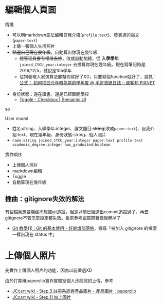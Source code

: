# 編輯個人頁面

情境
- 可以用markdown語法編輯自我介紹(`profile:text`)、發表過的論文(`paper:text`)
- 上傳一張個人生活照片
- ~~點選自己現在幾年級~~，自動算出你現在幾年級
  - ~~總管理員要有權限去修~~，改成自動加總，從 **入學學年** `joined_CYCU_year:integer` 去推算你現在幾年級。現在寫筆記時是2016/12/5，聽說是105學年
  - 估狗發現人家演算法都幫你寫好了XD，只要寫個function就好了，請見：[公式： 如何把西元年轉為當前學年度 @ 毛哥資訊日誌 :: 痞客邦 PIXNET ::](http://awei791129.pixnet.net/blog/post/40554993-%5B公式%5D-如何把西元年轉為當前學年度)
- 身份狀態：還在讀書，還是已經離開學校
  - [Toggle - Checkbox | Semantic UI](http://semantic-ui.com/modules/checkbox.html#toggle)

so

User model
- 姓名:string、入學學年:integer、論文題目:~~string~~(改成`paper:text`)、自我介紹:text、現在幾年級、身份狀態:string、個人照片
- `name:string joined_CYCU_year:integer paper:text profile:text academic_degree:integer has_graduated:boolean`

實作順序
- 上傳個人照片
- markdown編輯
- Toggle
- 自動算現在幾年級

## 插曲：gitignore失效的解法

有些檔案想要隱藏不想被git追蹤，但是以前已經送出commit追蹤過了，再去gitignore不管怎麼設定都失效。後來參考這篇照著做就解掉了
- [Git 教學(1) : Git 的基本使用 - 好麻煩部落格](http://gogojimmy.net/2012/01/17/how-to-use-git-1-git-basic/)，搜尋「被加入 gitignore 的檔案一樣出現在 status 中」


# 上傳個人照片

先實作上傳個人照片的功能，因為以前做過XD

由於打算用paperclip實作實驗室個人沙龍照的上傳，參考
- [JCcart wiki - Step.3 註冊系統與產品圖片 - 產品圖片：paperclip](https://github.com/NickWarm/jccart/wiki/Step.3-註冊系統與產品圖片#產品圖片paperclip)
- [JCcart wiki - Step.11 加上圖片](https://github.com/NickWarm/jccart/wiki/Step.11-加上圖片)

